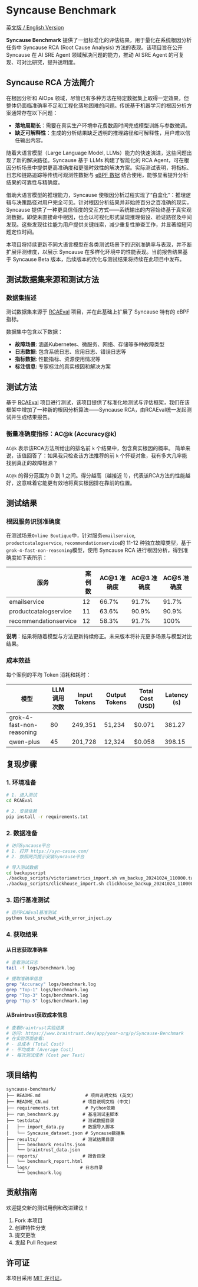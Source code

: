 # Syncause Benchmark 

[英文版 / English Version](README.md)

**Syncause Benchmark** 提供了一组标准化的评估结果，用于量化在系统根因分析任务中 Syncause RCA (Root Cause Analysis) 方法的表现。该项目旨在公开 Syncause 在 AI SRE Agent 领域解决问题的能力，推动 AI SRE Agent 的可复现、可对比研究，提升透明度。

## Syncause RCA 方法简介
在根因分析和 AIOps 领域，尽管已有多种方法在特定数据集上取得一定效果，但整体仍面临准确率不足和工程化落地困难的问题。传统基于机器学习的根因分析方案通常存在以下问题：
- **落地周期长**：需要在真实生产环境中花费数周时间完成模型训练与参数微调。
- **缺乏可解释性**：生成的分析结果缺乏透明的推理路径和可解释性，用户难以信任输出内容。

随着大语言模型（Large Language Model, LLMs）能力的快速演进，这些问题出现了新的解决路径。Syncause 基于 LLMs 构建了智能化的 RCA Agent，可在根因分析场景中提供更高准确度和更强时效性的解决方案。实际测试表明，将指标、日志和链路追踪等传统可观测性数据与 [eBPF 数据](https://syn-cause.com/blog/35e631d5-28fa-4c46-9f44-54f84707a2a4/) 结合使用，能够显著提升分析结果的可靠性与精确度。

借助大语言模型的推理能力，Syncause 使根因分析过程实现了“白盒化”：推理逻辑与决策路径对用户完全可见。针对根因分析结果并非始终百分之百准确的现实，Syncause 提供了一种更具信任度的交互方式——系统输出的内容始终基于真实观测数据，即使未直接命中根因，也会以可视化形式呈现推理假设、验证路径及中间发现。这些发现往往能为用户提供关键线索，减少重复性排查工作，并显著缩短问题定位时间。

本项目将持续更新不同大语言模型在各类测试场景下的识别准确率与表现，并不断扩展评测维度，以展示 Syncause 在多样化环境中的性能表现。当前报告结果基于 Syncause Beta 版本，后续版本的优化与测试结果将持续在此项目中发布。

## 测试数据集来源和测试方法

### 数据集描述
测试数据集来源于 [RCAEval](https://github.com/phamquiluan/RCAEval) 项目，并在此基础上扩展了 Syncause 特有的 eBPF 指标。

数据集中包含以下数据：

- **故障场景**: 涵盖Kubernetes、微服务、网络、存储等多种故障类型
- **日志数据**: 包含系统日志、应用日志、错误日志等
- **指标数据**: 性能指标、资源使用情况等
- **标注信息**: 专家标注的真实根因和解决方案

## 测试方法
基于 [RCAEval](https://github.com/phamquiluan/RCAEval) 项目进行测试，该项目提供了标准化地测试与评估框架，我们在该框架中增加了一种新的根因分析算法——Syncause RCA，由RCAEval统一发起测试并生成结果报告。

### 衡量准确度指标：AC@k (Accuracy@k)
`AC@k` 表示该RCA方法所给出的排名前 `k` 个结果中，包含真实根因的概率。
简单来说，该值回答了：如果我只检查该方法推荐的前 `k` 个怀疑对象，我有多大几率能找到真正的故障根源？

`AC@k` 的得分范围为 0 到 1 之间。得分越高（越接近 1），代表该RCA方法的性能越好，这意味着它能更有效地将真实根因排在靠前的位置。

## 测试结果
### 根因服务识别准确度
在测试场景`Online Boutique`中，针对服务`emailservice`, `productcatalogservice`, `recommendationservice`的 11-12 种独立故障类型，基于`grok-4-fast-non-reasoning`模型，使用 Syncause RCA 进行根因分析，得到准确度如下表所示：

| 服务 | 案例数 | AC@1 准确度 | AC@3 准确度 | AC@5 准确度 |
| --- | --- | --- | --- | --- |
| emailservice | 12 | 66.7% | 91.7% | 91.7% |
| productcatalogservice | 11 | 63.6% | 90.9% | 90.9% |
| recommendationservice | 12 | 58.3% | 91.7% | 100% |

**说明**：结果将随着模型与方法更新持续修正。未来版本将补充更多场景与模型对比结果。

### 成本效益

每个案例的平均 Token 消耗和耗时：

| 模型 | LLM调用次数 | Input Tokens | Output Tokens | Total Cost (USD) | Latency (s) |
| --- | --- | --- | --- | --- | --- |
| grok-4-fast-non-reasoning | 80 | 249,351 | 51,234 | $0.071 | 381.27 |
| qwen-plus | 45 | 201,728 | 12,324 | $0.058 | 398.15 |

## 复现步骤

### 1. 环境准备

```bash
# 1. 进入测试
cd RCAEval

# 2. 安装依赖
pip install -r requirements.txt

```

### 2. 数据准备

```bash
# 访问Syncause平台
# 1. 打开 https://syn-cause.com/
# 2. 按照网页提示安装Syncause平台

# 导入测试数据
cd backupscript
./backup_scripts/victoriametrics_import.sh vm_backup_20241024_110000.tar.gz
./backup_scripts/clickhouse_import.sh clickhouse_backup_20241024_110000.tar.gz apo_restore
```

### 3. 运行基准测试

```bash
# 运行RCAEval基准测试
python test_srechat_with_error_inject.py
```

### 4. 获取结果

#### 从日志获取准确率
```bash
# 查看测试日志
tail -f logs/benchmark.log

# 提取准确率信息
grep "Accuracy" logs/benchmark.log
grep "Top-1" logs/benchmark.log
grep "Top-3" logs/benchmark.log
grep "Top-5" logs/benchmark.log
```

#### 从Braintrust获取成本信息
```bash
# 查看Braintrust实验结果
# 访问: https://www.braintrust.dev/app/your-org/p/Syncause-Benchmark
# 在实验页面查看:
# - 总成本 (Total Cost)
# - 平均成本 (Average Cost)
# - 每次测试成本 (Cost per Test)
```

## 项目结构

```
syncause-benchmark/
├── README.md                 # 项目说明文档 (英文)
├── README_CN.md             # 项目说明文档 (中文)
├── requirements.txt          # Python依赖
├── run_benchmark.py         # 基准测试主脚本
├── testdata/                # 测试数据目录
│   ├── import_data.py       # 数据导入脚本
│   └── Syncause_dataset.json # Syncause数据集
├── results/                 # 测试结果目录
│   ├── benchmark_results.json
│   └── braintrust_data.json
├── reports/                 # 报告目录
│   └── benchmark_report.html
└── logs/                   # 日志目录
    └── benchmark.log
```

## 贡献指南

欢迎提交新的测试用例和改进建议！

1. Fork 本项目
2. 创建特性分支
3. 提交更改
4. 发起 Pull Request

## 许可证

本项目采用 [MIT 许可证](LICENSE)。